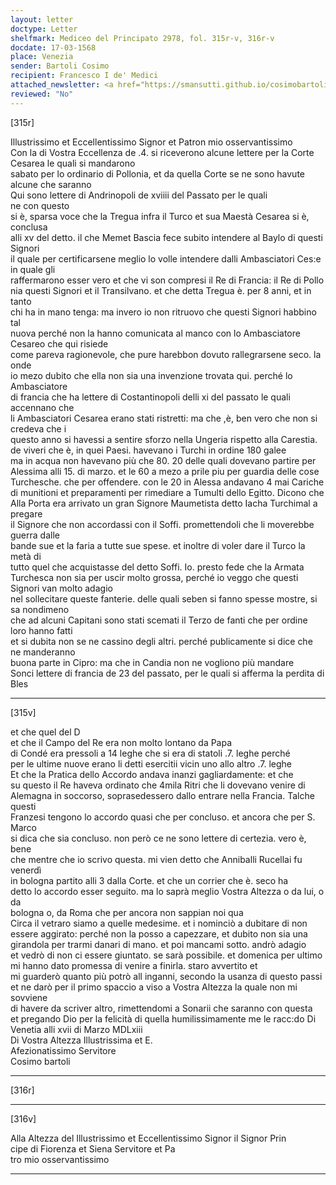 ```yaml
---
layout: letter
doctype: Letter
shelfmark: Mediceo del Principato 2978, fol. 315r-v, 316r-v
docdate: 17-03-1568
place: Venezia
sender: Bartoli Cosimo
recipient: Francesco I de' Medici
attached_newsletter: <a href="https://smansutti.github.io/cosimobartoli/texts/3080_010/">3080_010</a>
reviewed: "No"
---
```


[315r]  
  
  
Illustrissimo et Eccellentissimo Signor et Patron mio osservantissimo  
Con la di Vostra Eccellenza de .4. si riceverono alcune lettere per la Corte Cesarea le quali si mandarono  
sabato per lo ordinario di Pollonia, et da quella Corte se ne sono havute alcune che saranno  
Qui sono lettere di Andrinopoli de xviiii del Passato per le quali  
ne con questo  
si è, sparsa voce che la Tregua infra il Turco et sua Maestà Cesarea si è, conclusa  
alli xv del detto. il che Memet Bascia fece subito intendere al Baylo di questi Signori  
il quale per certificarsene meglio lo volle intendere dalli Ambasciatori Ces:e in quale gli  
raffermarono esser vero et che vi son compresi il Re di Francia: il Re di Pollo  
nia questi Signori et il Transilvano. et che detta Tregua è. per 8 anni, et in tanto  
chi ha in mano tenga: ma invero io non ritruovo che questi Signori habbino tal  
nuova perché non la hanno comunicata al manco con lo Ambasciatore Cesareo che qui risiede  
come pareva ragionevole, che pure harebbon dovuto rallegrarsene seco. la onde  
io mezo dubito che ella non sia una invenzione trovata qui. perché lo Ambasciatore  
di francia che ha lettere di Costantinopoli delli xi del passato le quali accennano che  
li Ambasciatori Cesarea erano stati ristretti: ma che ,è, ben vero che non si credeva che i  
questo anno si havessi a sentire sforzo nella Ungeria rispetto alla Carestia.  
de viveri che è, in quei Paesi. havevano i Turchi in ordine 180 galee  
ma in acqua non havevano più che 80. 20 delle quali dovevano partire per  
Alessima alli 15. di marzo. et le 60 a mezo a prile piu per guardia delle cose  
Turchesche. che per offendere. con le 20 in Alessa andavano 4 mai Cariche  
di munitioni et preparamenti per rimediare a Tumulti dello Egitto. Dicono che  
Alla Porta era arrivato un gran Signore Maumetista detto Iacha Turchimal a pregare  
il Signore che non accordassi con il Soffi. promettendoli che li moverebbe guerra dalle  
bande sue et la faria a tutte sue spese. et inoltre di voler dare il Turco la metà di  
tutto quel che acquistasse del detto Soffi. Io. presto fede che la Armata  
Turchesca non sia per uscir molto grossa, perché io veggo che questi Signori van molto adagio  
nel sollecitare queste fanterie. delle quali seben si fanno spesse mostre, si sa nondimeno  
che ad alcuni Capitani sono stati scemati il Terzo de fanti che per ordine loro hanno fatti  
et si dubita non se ne cassino degli altri. perché publicamente si dice che ne manderanno  
buona parte in Cipro: ma che in Candia non ne vogliono più mandare  
Sonci lettere di francia de 23 del passato, per le quali si afferma la perdita di Bles  
  
---  

[315v]  
  
  
et che quel del D  
et che il Campo del Re era non molto lontano da Papa  
di Condé era pressoli a 14 leghe che si era di statoli .7. leghe perché  
per le ultime nuove erano li detti esercitii vicin uno allo altro .7. leghe  
Et che la Pratica dello Accordo andava inanzi gagliardamente: et che  
su questo il Re haveva ordinato che 4mila Ritri che li dovevano venire di  
Alemagna in soccorso, soprasedessero dallo entrare nella Francia. Talche questi  
Franzesi tengono lo accordo quasi che per concluso. et ancora che per S. Marco  
si dica che sia concluso. non però ce ne sono lettere di certezia. vero è, bene  
che mentre che io scrivo questa. mi vien detto che Anniballi Rucellai fu venerdì  
in bologna partito alli 3 dalla Corte. et che un corrier che è. seco ha  
detto lo accordo esser seguito. ma lo saprà meglio Vostra Altezza o da lui, o da  
bologna o, da Roma che per ancora non sappian noi qua  
Circa il vetraro siamo a quelle medesime. et i nominciò a dubitare di non  
essere aggirato: perché non la posso a capezzare, et dubito non sia una  
girandola per trarmi danari di mano. et poi mancami sotto. andrò adagio  
et vedrò di non ci essere giuntato. se sarà possibile. et domenica per ultimo  
mi hanno dato promessa di venire a finirla. staro avvertito et  
mi guarderò quanto più potrò all inganni, secondo la usanza di questo passi  
et ne darò per il primo spaccio a viso a Vostra Altezza la quale non mi sovviene  
di havere da scriver altro, rimettendomi a Sonarii che saranno con questa  
et pregando Dio per la felicità di quella humilissimamente me le racc:do Di  
Venetia alli xvii di Marzo MDLxiii  
Di Vostra Altezza Illustrissima et E.  
Afezionatissimo Servitore  
Cosimo bartoli  
  
---  

[316r]  
  
  
  
---  

[316v]  
  
  
Alla Altezza del Illustrissimo et Eccellentissimo Signor il Signor Prin  
cipe di Fiorenza et Siena Servitore et Pa  
tro mio osservantissimo  
  
---  

